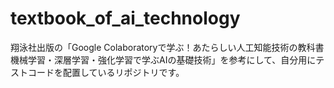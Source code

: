 # textbook_of_ai_technology
翔泳社出版の「Google Colaboratoryで学ぶ！あたらしい人工知能技術の教科書 機械学習・深層学習・強化学習で学ぶAIの基礎技術」を参考にして、自分用にテストコードを配置しているリポジトリです。
